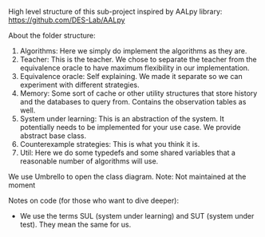 High level structure of this sub-project inspired by AALpy library: https://github.com/DES-Lab/AALpy

About the folder structure: 
  1. Algorithms: Here we simply do implement the algorithms as they are. 
  2. Teacher: This is the teacher. We chose to separate the teacher from the equivalence oracle to have maximum flexibility in our implementation.
  3. Equivalence oracle: Self explaining. We made it separate so we can experiment with different strategies. 
  4. Memory: Some sort of cache or other utility structures that store history and the databases to query from. Contains the observation tables as well. 
  5. System under learning: This is an abstraction of the system. It potentially needs to be implemented for your use case. We provide abstract base class. 
  6. Counterexample strategies: This is what you think it is.
  7. Util: Here we do some typedefs and some shared variables that a reasonable number of algorithms will use.

We use Umbrello to open the class diagram. Note: Not maintained at the moment

Notes on code (for those who want to dive deeper): 
- We use the terms SUL (system under learning) and SUT (system under test). They mean the same for us.